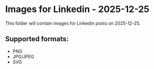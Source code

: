 # Images for Linkedin - 2025-12-25

This folder will contain images for Linkedin posts on 2025-12-25.

## Supported formats:
- PNG
- JPG/JPEG
- SVG
